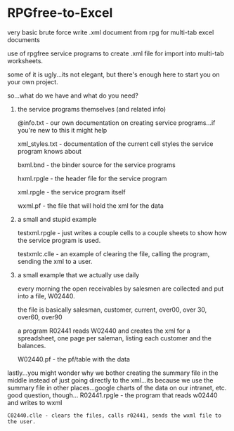# RPGfree-to-Excel
very basic brute force write .xml document from rpg for multi-tab excel documents

use of rpgfree service programs to create .xml file for import into multi-tab worksheets.

some of it is ugly...its not elegant, but there's enough here to start you on your own project.

so...what do we have and what do you need?

1)  the service programs themselves (and related info)

    @info.txt - our own documentation on creating service programs...if you're new to this it might help
    
    xml_styles.txt - documentation of the current cell styles the service program knows about
    
    bxml.bnd - the binder source for the service programs
    
    hxml.rpgle - the header file for the service program
    
    xml.rpgle - the service program itself
    
    wxml.pf - the file that will hold the xml for the data

2)  a small and stupid example

    testxml.rpgle - just writes a couple cells to a couple sheets to show how the service program is used.
    
    testxmlc.clle - an example of clearing the file, calling the program, sending the xml to a user.
    
3)  a small example that we actually use daily

    every morning the open receivables by salesmen are collected and put into a file, W02440.
    
    the file is basically salesman, customer, current, over00, over 30, over60, over90
    
    a program R02441 reads W02440 and creates the xml for a spreadsheet, one page per saleman, listing each
    customer and the balances.
    
    W02440.pf - the pf/table with the data
    
 lastly...you might wonder why we bother creating the summary file in the middle instead of just going directly to the xml...its because we use the summary file in other places...google charts of the data on our intranet, etc.  good question, though...
    R02441.rpgle - the program that reads w02440 and writes to wxml
    
    C02440.clle - clears the files, calls r02441, sends the wxml file to the user.


